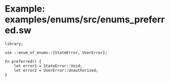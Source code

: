 # Example: examples/enums/src/enums_preferred.sw

```sway
library;

use ::enum_of_enums::{StateError, UserError};

fn preferred() {
    let error1 = StateError::Void;
    let error2 = UserError::Unauthorized;
}

```
